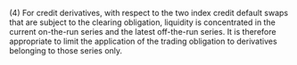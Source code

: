 (4) For credit derivatives, with respect to the two index credit default swaps that are subject to the clearing obligation, liquidity is concentrated in the current on-the-run series and the latest off-the-run series. It is therefore appropriate to limit the application of the trading obligation to derivatives belonging to those series only.